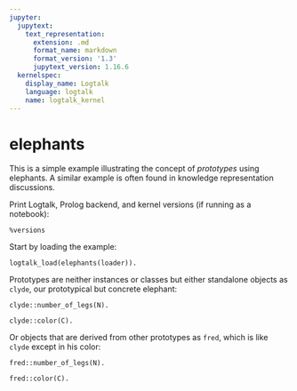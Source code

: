 ```yaml
---
jupyter:
  jupytext:
    text_representation:
      extension: .md
      format_name: markdown
      format_version: '1.3'
      jupytext_version: 1.16.6
  kernelspec:
    display_name: Logtalk
    language: logtalk
    name: logtalk_kernel
---
```


<!--
________________________________________________________________________

This file is part of Logtalk <https://logtalk.org/>  
SPDX-FileCopyrightText: 1998-2025 Paulo Moura <pmoura@logtalk.org>  
SPDX-License-Identifier: Apache-2.0

Licensed under the Apache License, Version 2.0 (the "License");
you may not use this file except in compliance with the License.
You may obtain a copy of the License at

    http://www.apache.org/licenses/LICENSE-2.0

Unless required by applicable law or agreed to in writing, software
distributed under the License is distributed on an "AS IS" BASIS,
WITHOUT WARRANTIES OR CONDITIONS OF ANY KIND, either express or implied.
See the License for the specific language governing permissions and
limitations under the License.
________________________________________________________________________
-->

# elephants

This is a simple example illustrating the concept of _prototypes_ using
elephants. A similar example is often found in knowledge representation
discussions.

Print Logtalk, Prolog backend, and kernel versions (if running as a notebook):

```logtalk
%versions
```

Start by loading the example:

```logtalk
logtalk_load(elephants(loader)).
```

Prototypes are neither instances or classes but either standalone objects
as `clyde`, our prototypical but concrete elephant:

```logtalk
clyde::number_of_legs(N).
```

<!--
N = 4.
-->

```logtalk
clyde::color(C).
```

<!--
C = grey.
-->

Or objects that are derived from other prototypes as `fred`, which is
like `clyde` except in his color:

```logtalk
fred::number_of_legs(N).
```

<!--
N = 4.
-->

```logtalk
fred::color(C).
```

<!--
C = white.
-->
